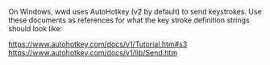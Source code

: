 On Windows, wwd uses AutoHotkey (v2 by default) to send keystrokes.  Use these documents as references for what the key stroke definition strings should look like:

https://www.autohotkey.com/docs/v1/Tutorial.htm#s3
https://www.autohotkey.com/docs/v1/lib/Send.htm
